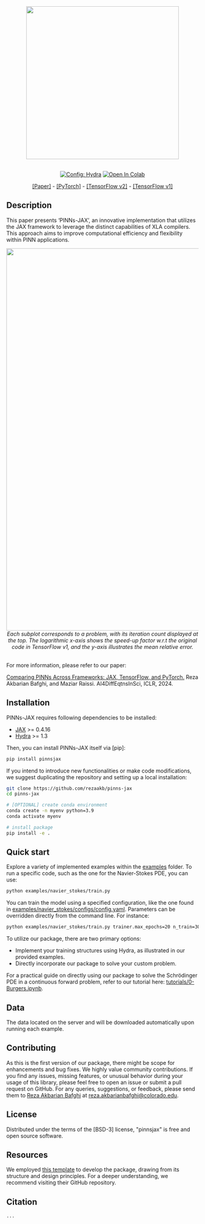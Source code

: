<div align="center">

<img src="http://drive.google.com/uc?export=view&id=1jMpe_5_XZpozJviP7BNO9k1VuSOyfhxR" width="400">
</br>
</br>

<a href="https://hydra.cc/"><img alt="Config: Hydra" src="https://img.shields.io/badge/Config-Hydra-89b8cd"></a>
[![Open In Colab](https://colab.research.google.com/assets/colab-badge.svg)](https://colab.research.google.com/github/rezaakb/pinns-jax/blob/main/tutorials/0-Burgers.ipynb)

<a href="https://arxiv.org/abs/2311.03626">[Paper]</a> - <a href="https://github.com/rezaakb/pinns-torch">[PyTorch]</a> - <a href="https://github.com/rezaakb/pinns-tf2">[TensorFlow v2]</a> - <a href="https://github.com/maziarraissi/PINNs">[TensorFlow v1]</a>
</div>

## Description

This paper presents ‘PINNs-JAX’, an innovative implementation that utilizes the JAX framework to leverage the distinct capabilities of XLA compilers. This approach aims to improve computational efficiency and flexibility within PINN applications.

<div align="center">
<img src="http://drive.google.com/uc?export=view&id=1bhiyum1xh2KnLOnMeTjevBgOA8m4Qkel" width="1000">
</br>
<em>Each subplot corresponds to a problem, with its iteration count displayed at the
top. The logarithmic x-axis shows the speed-up factor w.r.t the original code in TensorFlow v1, and the y-axis illustrates the mean relative error.</em>
</div>
</br>


For more information, please refer to our paper:

<a href="https://openreview.net/pdf?id=BPFzolSSrI">Comparing PINNs Across Frameworks: JAX, TensorFlow, and PyTorch.</a> Reza Akbarian Bafghi, and Maziar Raissi. AI4DiffEqtnsInSci, ICLR, 2024.

## Installation

PINNs-JAX requires following dependencies to be installed:

- [JAX](https://jax.readthedocs.io/en/latest/installation.html) >= 0.4.16
- [Hydra](https://hydra.cc/docs/intro/) >= 1.3

Then, you can install PINNs-JAX itself via \[pip\]:

```bash
pip install pinnsjax
```

If you intend to introduce new functionalities or make code modifications, we suggest duplicating the repository and setting up a local installation:

```bash
git clone https://github.com/rezaakb/pinns-jax
cd pinns-jax

# [OPTIONAL] create conda environment
conda create -n myenv python=3.9
conda activate myenv

# install package
pip install -e .
```

## Quick start

Explore a variety of implemented examples within the [examples](examples) folder. To run a specific code, such as the one for the Navier-Stokes PDE, you can use:

```bash
python examples/navier_stokes/train.py
```

You can train the model using a specified configuration, like the one found in [examples/navier_stokes/configs/config.yaml](examples/navier_stokes/configs/config.yaml). Parameters can be overridden directly from the command line. For instance:

```bash
python examples/navier_stokes/train.py trainer.max_epochs=20 n_train=3000
```

To utilize our package, there are two primary options:

- Implement your training structures using Hydra, as illustrated in our provided examples.
- Directly incorporate our package to solve your custom problem.

For a practical guide on directly using our package to solve the Schrödinger PDE in a continuous forward problem, refer to our tutorial here: [tutorials/0-Burgers.ipynb](tutorials/0-Burgers.ipynb).

## Data

The data located on the server and will be downloaded automatically upon running each example.

## Contributing

As this is the first version of our package, there might be scope for enhancements and bug fixes. We highly value community contributions. If you find any issues, missing features, or unusual behavior during your usage of this library, please feel free to open an issue or submit a pull request on GitHub. For any queries, suggestions, or feedback, please send them to [Reza Akbarian Bafghi](https://www.linkedin.com/in/rezaakbarian/) at [reza.akbarianbafghi@colorado.edu](mailto:reza.akbarianbafghi@colorado.edu).

## License

Distributed under the terms of the \[BSD-3\] license, "pinnsjax" is free and open source software.

## Resources

We employed [this template](https://github.com/ashleve/lightning-hydra-template) to develop the package, drawing from its structure and design principles. For a deeper understanding, we recommend visiting their GitHub repository.

## Citation

```
...
```
